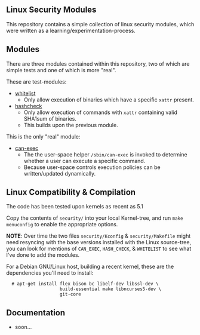Linux Security Modules
----------------------

This repository contains a simple collection of linux security modules, which were written as a learning/experimentation-process.

## Modules

There are three modules contained within this repository, two of which are simple tests and one of which is more "real".

These are test-modules:

* [whitelist](security/whitelist/)
   * Only allow execution of binaries which have a specific `xattr` present.
* [hashcheck](security/hashcheck/)
   * Only allow execution of commands with `xattr` containing valid SHA1sum of binaries.
   * This builds upon the previous module.

This is the only "real" module:

* [can-exec](security/can-exec)
   * The the user-space helper `/sbin/can-exec` is invoked to determine whether a user can execute a specific command.
   * Because user-space controls execution policies can be written/updated dynamically.


## Linux Compatibility & Compilation

The code has been tested upon kernels as recent as 5.1

Copy the contents of `security/` into your local Kernel-tree, and run `make menuconfig` to enable the appropriate options.

**NOTE**: Over time the two files `security/Kconfig` & `security/Makefile` might need resyncing with the base versions installed with the Linux source-tree, you can look for mentions of `CAN_EXEC`, `HASH_CHECK`, & `WHITELIST` to see what I've done to add the modules.

For a Debian GNU/Linux host, building a recent kernel, these are the dependencies you'll need to install:

      # apt-get install flex bison bc libelf-dev libssl-dev \
                        build-essential make libncurses5-dev \
                        git-core


## Documentation
- soon...

